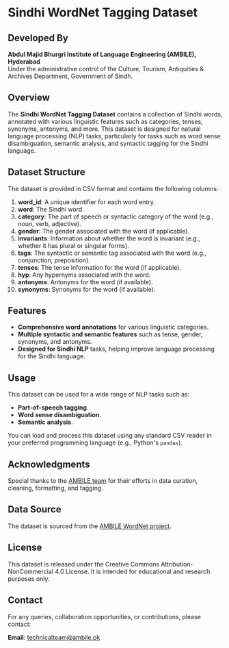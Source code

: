 # Sindhi WordNet Tagging Dataset

## Developed By
**Abdul Majid Bhurgri Institute of Language Engineering (AMBILE), Hyderabad**  
Under the administrative control of the Culture, Tourism, Antiquities & Archives Department, Government of Sindh.

## Overview
The **Sindhi WordNet Tagging Dataset** contains a collection of Sindhi words, annotated with various linguistic features such as categories, tenses, synonyms, antonyms, and more. This dataset is designed for natural language processing (NLP) tasks, particularly for tasks such as word sense disambiguation, semantic analysis, and syntactic tagging for the Sindhi language.

## Dataset Structure

The dataset is provided in CSV format and contains the following columns:

1. **word_id**: A unique identifier for each word entry.
2. **word**: The Sindhi word.
3. **category**: The part of speech or syntactic category of the word (e.g., noun, verb, adjective).
4. **gender**: The gender associated with the word (if applicable).
5. **invariants**: Information about whether the word is invariant (e.g., whether it has plural or singular forms).
6. **tags**: The syntactic or semantic tag associated with the word (e.g., conjunction, preposition).
7. **tenses**: The tense information for the word (if applicable).
8. **hyp**: Any hypernyms associated with the word.
9. **antonyms**: Antonyms for the word (if available).
10. **synonyms**: Synonyms for the word (if available).

## Features
- **Comprehensive word annotations** for various linguistic categories.
- **Multiple syntactic and semantic features** such as tense, gender, synonyms, and antonyms.
- **Designed for Sindhi NLP** tasks, helping improve language processing for the Sindhi language.

## Usage
This dataset can be used for a wide range of NLP tasks such as:
- **Part-of-speech tagging**.
- **Word sense disambiguation**.
- **Semantic analysis**.

You can load and process this dataset using any standard CSV reader in your preferred programming language (e.g., Python's `pandas`).

## Acknowledgments
Special thanks to the [AMBILE team](https://wordnet.ambile.pk/index.php?page=WordnetTeam) for their efforts in data curation, cleaning, formatting, and tagging.

## Data Source
The dataset is sourced from the [AMBILE WordNet project](https://wordnet.ambile.pk/index.php?page=home).

## License
This dataset is released under the Creative Commons Attribution-NonCommercial 4.0 License. It is intended for educational and research purposes only.

## Contact
For any queries, collaboration opportunities, or contributions, please contact:

**Email**: technicalteam@ambile.pk
